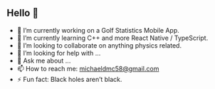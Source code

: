 ## Hello 👋
- 🔭 I’m currently working on a Golf Statistics Mobile App.
- 🌱 I’m currently learning C++ and more React Native / TypeScript.
- 👯 I’m looking to collaborate on anything physics related.
- 🤔 I’m looking for help with ...
- 💬 Ask me about ...
- 📫 How to reach me: michaeldmc58@gmail.com
- ⚡ Fun fact: Black holes aren’t black.

<!--
**MikeMac15/MikeMac15** is a ✨ _special_ ✨ repository because its `README.md` (this file) appears on your GitHub profile.

Here are some ideas to get you started:

-->
